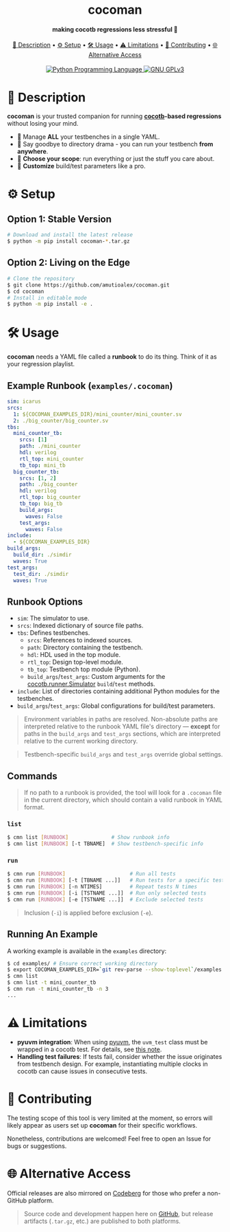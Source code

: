 <h1 align="center">cocoman</h1>
<h4 align="center">making cocotb regressions less stressful 🚀</h4>

<p align="center">
  <a href="#description">📜 Description</a> •
  <a href="#setup">⚙️ Setup</a> •
  <a href="#usage">🛠️ Usage</a> •
  <a href="#limitations">⚠️ Limitations</a> •
  <a href="#contributing">🤝 Contributing</a> •
  <a href="#alternative-access">🌐 Alternative Access </a>
  <br>
  <br>
  <a href="https://www.python.org/">
    <img src="https://img.shields.io/badge/Python-3776AB?logo=python&logoColor=fff"
         alt="Python Programming Language">
  </a>
  <a href="/LICENSE">
    <img src="https://img.shields.io/badge/License-GPLv3-blue.svg"
         alt="GNU GPLv3">
  </a>
</p>

# 📜 Description <a id="description"></a>

**cocoman** is your trusted companion for running **[cocotb](https://github.com/cocotb/cocotb)-based regressions**
without losing your mind.
- 🧩 Manage **ALL** your testbenches in a single YAML.
- 📂 Say goodbye to directory drama - you can run your testbench **from anywhere**.
- 🎯 **Choose your scope**: run everything or just the stuff you care about.
- 🔧 **Customize** build/test parameters like a pro.

# ⚙️ Setup <a id="setup"></a>
## Option 1: Stable Version

```bash
# Download and install the latest release
$ python -m pip install cocoman-*.tar.gz
```

## Option 2: Living on the Edge

```bash
# Clone the repository
$ git clone https://github.com/amutioalex/cocoman.git
$ cd cocoman
# Install in editable mode
$ python -m pip install -e .
```

# 🛠️ Usage <a id="usage"></a>

**cocoman** needs a YAML file called a **runbook** to do its thing. Think of it as your
regression playlist.

## Example Runbook (`examples/.cocoman`)

```yaml
sim: icarus
srcs:
  1: ${COCOMAN_EXAMPLES_DIR}/mini_counter/mini_counter.sv
  2: ./big_counter/big_counter.sv
tbs:
  mini_counter_tb:
    srcs: [1]
    path: ./mini_counter
    hdl: verilog
    rtl_top: mini_counter
    tb_top: mini_tb
  big_counter_tb:
    srcs: [1, 2]
    path: ./big_counter
    hdl: verilog
    rtl_top: big_counter
    tb_top: big_tb
    build_args:
      waves: False
    test_args:
      waves: False
include:
  - ${COCOMAN_EXAMPLES_DIR}
build_args:
  build_dir: ./simdir
  waves: True
test_args:
  test_dir: ./simdir
  waves: True
```
## Runbook Options

- `sim`: The simulator to use.
- `srcs`: Indexed dictionary of source file paths.
- `tbs`: Defines testbenches.
  - `srcs`: References to indexed sources.
  - `path`: Directory containing the testbench.
  - `hdl`: HDL used in the top module.
  - `rtl_top`: Design top-level module.
  - `tb_top`: Testbench top module (Python).
  - `build_args`/`test_args`: Custom arguments for the
    [cocotb.runner.Simulator](https://docs.cocotb.org/en/stable/library_reference.html#python-test-runner)
    `build`/`test` methods.
- `include`: List of directories containing additional Python modules for the 
  testbenches.
- `build_args`/`test_args`: Global configurations for build/test parameters.

> Environment variables in paths are resolved. Non-absolute paths are interpreted
> relative to the runbook YAML file's directory — **except** for paths in the
> `build_args` and `test_args` sections, which are interpreted relative to the current
> working directory.

> Testbench-specific `build_args` and `test_args` override global settings.

## Commands

> If no path to a runbook is provided, the tool will look for a `.cocoman` file in the
> current directory, which should contain a valid runbook in YAML format.

### `list`

```bash
$ cmn list [RUNBOOK]              # Show runbook info
$ cmn list [RUNBOOK] [-t TBNAME]  # Show testbench-specific info
```

### `run`

```bash
$ cmn run [RUNBOOK]                     # Run all tests
$ cmn run [RUNBOOK] [-t [TBNAME ...]]   # Run tests for a specific testbench
$ cmn run [RUNBOOK] [-n NTIMES]         # Repeat tests N times
$ cmn run [RUNBOOK] [-i [TSTNAME ...]]  # Run only selected tests
$ cmn run [RUNBOOK] [-e [TSTNAME ...]]  # Exclude selected tests
```
> Inclusion (`-i`) is applied before exclusion (`-e`).

## Running An Example

A working example is available in the `examples` directory:
```bash
$ cd examples/ # Ensure correct working directory
$ export COCOMAN_EXAMPLES_DIR=`git rev-parse --show-toplevel`/examples
$ cmn list
$ cmn list -t mini_counter_tb
$ cmn run -t mini_counter_tb -n 3
...
```

# ⚠️ Limitations <a id="limitations"></a>

- **pyuvm integration**: When using [pyuvm](https://github.com/pyuvm/pyuvm), the
  `uvm_test` class must be wrapped in a cocotb test. For details, see
  [this note](https://github.com/pyuvm/pyuvm/releases/tag/2.9.0).
- **Handling test failures**: If tests fail, consider whether the issue originates from
  testbench design. For example, instantiating multiple clocks in cocotb can cause issues
  in consecutive tests.

# 🤝 Contributing <a id="contributing"></a>

The testing scope of this tool is very limited at the moment, so errors will likely
appear as users set up **cocoman** for their specific workflows.

Nonetheless, contributions are welcomed! Feel free to open an Issue for bugs or
suggestions.

# 🌐 Alternative Access <a id="alternative-access"></a>

Official releases are also mirrored on
[Codeberg](https://codeberg.org/amutioalex/cocoman/releases) for those who prefer a
non-GitHub platform.

> Source code and development happen here on [GitHub](https://github.com/amutioalex/cocoman), 
> but release artifacts (`.tar.gz`, etc.) are published to both platforms.
